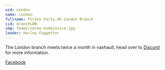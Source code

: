 ```yaml
---
uid: London
name: London
fullname: Pirate Party UK London Branch
cid: branchLDN
img: teams/ceske-budejovice.jpg
leader: Harley Faggetter
---
```


The London branch meets twice a month in vaxhaull, head over to [Discord](discord.pirateparty.org.uk) for more information. 

[Facebook](https://www.facebook.com/pg/pirati.jck/events/)
